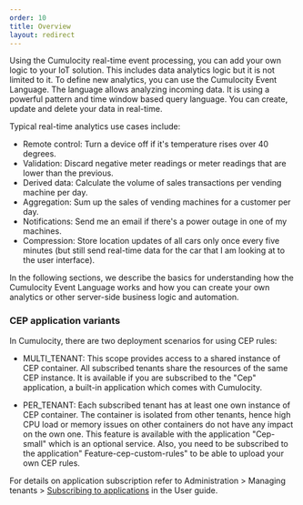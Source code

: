 ```yaml
---
order: 10
title: Overview
layout: redirect
---
```


Using the Cumulocity real-time event processing, you can add your own logic to your IoT solution. This includes data analytics logic but it is not limited to it. To define new analytics, you can use the Cumulocity Event Language. The language allows analyzing incoming data. It is using a powerful pattern and time window based query language. You can create, update and delete your data in real-time.

Typical real-time analytics use cases include:

* Remote control: Turn a device off if it's temperature rises over 40 degrees.
* Validation: Discard negative meter readings or meter readings that are lower than the previous.
* Derived data: Calculate the volume of sales transactions per vending machine per day.
* Aggregation: Sum up the sales of vending machines for a customer per day.
* Notifications: Send me an email if there's a power outage in one of my machines.
* Compression: Store location updates of all cars only once every five minutes (but still send real-time data for the car that I am looking at to the user interface).

In the following sections, we describe the basics for understanding how the Cumulocity Event Language works and how you can create your own analytics or other server-side business logic and automation.

### CEP application variants

In Cumulocity, there are two deployment scenarios for using CEP rules:

* MULTI_TENANT: This scope provides access to a shared instance of CEP container. All subscribed tenants share the resources of the same CEP instance. It is available if you are subscribed to the "Cep" application, a built-in application which comes with Cumulocity.

* PER_TENANT: Each subscribed tenant has at least one own instance of CEP container. The container is isolated from other tenants, hence high CPU load or memory issues on other containers do not have any impact on the own one. This feature is available with the application "Cep-small" which is an optional service. Also, you need to be subscribed to the application" Feature-cep-custom-rules" to be able to upload your own CEP rules.

For details on application subscription refer to Administration > Managing tenants > [Subscribing to applications](/guides/users-guide/enterprise-edition#subscribe) in the User guide.

